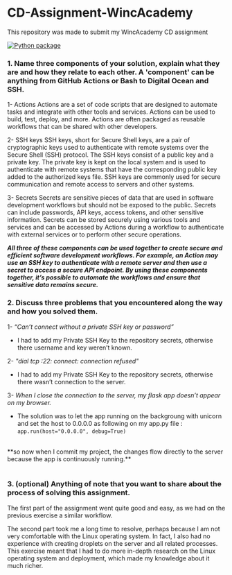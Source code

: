 # CD-Assignment-WincAcademy
This repository was made to submit my WincAcademy CD assignment

[![Python package](https://github.com/RomuloPy/CD-Assignment-WincAcademy/actions/workflows/calculator-flow.yml/badge.svg)](https://github.com/RomuloPy/CD-Assignment-WincAcademy/actions/workflows/calculator-flow.yml)


### 1. Name three components of your solution, explain what they are and how they relate to each other. A 'component' can be anything from GitHub Actions or Bash to Digital Ocean and SSH.

1-	Actions
Actions are a set of code scripts that are designed to automate tasks and integrate with other tools and services. Actions can be used to build, test, deploy, and more. Actions are often packaged as reusable workflows that can be shared with other developers.

2-	SSH keys
SSH keys, short for Secure Shell keys, are a pair of cryptographic keys used to authenticate with remote systems over the Secure Shell (SSH) protocol. The SSH keys consist of a public key and a private key. The private key is kept on the local system and is used to authenticate with remote systems that have the corresponding public key added to the authorized keys file. SSH keys are commonly used for secure communication and remote access to servers and other systems.

3-	Secrets
Secrets are sensitive pieces of data that are used in software development workflows but should not be exposed to the public. Secrets can include passwords, API keys, access tokens, and other sensitive information. Secrets can be stored securely using various tools and services and can be accessed by Actions during a workflow to authenticate with external services or to perform other secure operations.
<br>

***All three of these components can be used together to create secure and efficient software development workflows. For example, an Action may use an SSH key to authenticate with a remote server and then use a secret to access a secure API endpoint. By using these components together, it’s possible to automate the workflows and ensure that sensitive data remains secure.***
<br>


### 2. Discuss three problems that you encountered along the way and how you solved them.


1-	*“Can’t connect without a private SSH key or password”*

- I had to add my Private SSH Key to the repository secrets, otherwise there username and key weren’t known.
	
2-	*"dial tcp :22: connect: connection refused"*
- I had to add my Private SSH Key to the repository secrets, otherwise there wasn’t connection to the server.

3-	*When I close the connection to the server, my flask app doesn’t appear on my browser.*

- The solution was to let the app running on the backgroung with unicorn and set the host to 0.0.0.0 as following on my app.py file : <br>
    `app.run(host="0.0.0.0", debug=True)`
<br>
    **so now when I commit my project, the changes flow directly to the server because the app is continuously running.**
<br>
<br>

### 3. (optional) Anything of note that you want to share about the process of solving this assignment.

The first part of the assignment went quite good and easy, as we had on the previous exercise a similar workflow.

The second part took me a long time to resolve, perhaps because I am not very comfortable with the Linux operating system. In fact, I also had no experience with creating droplets on the server and all related processes.
This exercise meant that I had to do more in-depth research on the Linux operating system and deployment, which made my knowledge about it much richer.